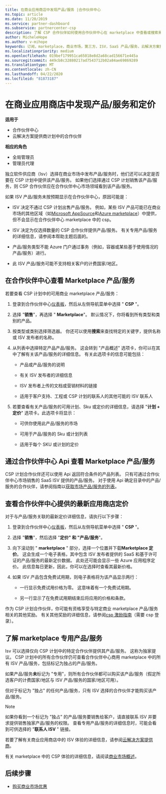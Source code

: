 ```yaml
---
title: 在商业应用商店中发现产品/服务 |合作伙伴中心
ms.topic: article
ms.date: 11/20/2019
ms.service: partner-dashboard
ms.subservice: partnercenter-csp
description: 了解 CSP 合作伙伴如何使用合作伙伴中心在 marketplace 中查看或搜索来自独立软件供应商（Isv）的 SaaS 产品/服务的定价。
author: MicheleHope
ms.author: v-mihope
keywords: 订阅，marketplace，商业市场，第三方，ISV，SaaS 产品/服务，云解决方案提供商计划，CSP 计划，CSP 合作伙伴
ms.localizationpriority: medium
ms.openlocfilehash: 019bef179951ca65018e8d2a68cad156671e445a
ms.sourcegitcommit: 449cb8c32880217ad7543712b02a84ae69869289
ms.translationtype: MT
ms.contentlocale: zh-CN
ms.lasthandoff: 04/22/2020
ms.locfileid: "81873187"
---
```

# <a name="discover-offers-and-pricing-in-the-commercial-marketplace"></a>在商业应用商店中发现产品/服务和定价

**适用于**

- 合作伙伴中心
- 云解决方案提供商计划中的合作伙伴

**相应的角色**

- 全局管理员
- 管理员代理

独立软件供应商（Isv）选择在商业市场中发布产品/服务时，他们还可以决定是否要在 CSP 计划中提供该产品/服务。 如果他们选择通过 CSP 计划销售该产品/服务，则 CSP 合作伙伴应在合作伙伴中心市场领域看到该产品/服务。 

如果 ISV 产品/服务未按预期显示在合作伙伴中心，原因可能是：

- ISV 决定不通过 CSP 计划出售产品/服务。 例如，某些 ISV 产品可能已在商业市场的其他区域（如[Microsoft AppSource](https://appsource.microsoft.com/)和[Azure marketplace](https://azuremarketplace.microsoft.com/)）中提供，但不会显示在合作伙伴中心 marketplace 中的 csp。

- ISV 决定为仅选择数量的 CSP 合作伙伴提供产品/服务。 有关专用产品/服务的详细信息，请参阅本帮助主题后面的。

- 产品/服务类型不能 Azure 门户通过事务（例如，容器或某些基于使用情况的产品/服务）进行。

- 此 ISV 产品/服务可能不支持相关客户的计费国家/地区。

## <a name="view-marketplace-offers-in-partner-center"></a>在合作伙伴中心查看 Marketplace 产品/服务

若要查看 CSP 计划中的可用商业 marketplace 产品/服务： 

1. 登录到合作伙伴中心[仪表板](https://partner.microsoft.com/dashboard)，然后从左侧导航菜单中选择 " **CSP** "。

2. 选择 "**销售**"，再选择 " **Marketplace**"。 默认情况下，你将看到所有类型和类别的产品。

3. 按类型或类别选择筛选器。 你还可以使用**搜索**来查找特定的关键字，提供名称或 ISV 发布者的名称。

4. 从列表中选择特定产品产品/服务。 这会转到 "产品概述" 选项卡，你可以在其中了解有关该产品/服务的详细信息。 有关此选项卡的信息可能包括： 

    - 产品或产品/服务的说明

    - 有关 ISV 发布者的详细信息

    - ISV 发布者上传的文档或营销材料的链接

    - 适用于客户支持、工程或 CSP 计划的联系人的其他可能的 ISV 联系人

5. 若要查看有关产品/服务的可用计划、Sku 或定价的详细信息，请选择 "**计划 + 定价**" 选项卡。此选项卡将显示：

    - 可供你使用此产品/服务的市场

    - 可用于产品/服务的 Sku 或计划列表

    - 适用于每个 SKU 或计划的定价

## <a name="view-marketplace-offers-via-partner-center-apis"></a>通过合作伙伴中心 Api 查看 Marketplace 产品/服务

CSP 计划合作伙伴还可以使用 Api 返回符合条件的产品列表。 只有可通过合作伙伴中心市场销售的 SaaS ISV 提供的产品/服务。 对于使用 Api 确定目录中的产品/服务的合作伙伴，请参阅指南以[获取市场产品/服务的列表](https://docs.microsoft.com/partner-center/develop/create-subscription-azure-marketplace-products#get-a-list-of-offers-for-a-market)。

## <a name="view-the-latest-marketplace-offer-pricing-in-partner-center"></a>查看合作伙伴中心提供的最新应用商店定价

对于与产品/服务关联的最新定价详细信息，请执行以下步骤：

1. 登录到合作伙伴中心[仪表板](https://partner.microsoft.com/dashboard)，然后从左侧导航菜单中选择 " **CSP** "。

2. 选择 "**销售**"，然后选择 "**定价" 和 "产品/服务**"。

3. 向下滚动到 " **marketplace** " 部分，选择一个位置并下载**Marketplace 定价**。 这会生成一个电子表格，其中包含 ISV 发布者提供的 SaaS 和基于许可证的产品/服务的最新定价数据。 此处还可能会显示一些 Azure 应用程序定价。 此信息每日更新，因此，你可以在选择时查看其最新价格。

4. 如果 ISV 产品包含免费试用期，则电子表格将为该产品显示两行：

    - 一行显示免费试用价格为零。 这意味着有一个免费试用期。

    - 另一行显示了在免费试用期结束后将应用的价格和条款。

作为 CSP 计划合作伙伴，你可能有资格享受与特定商业 marketplace 产品/服务相关的其他奖励。 有关其他奖励的详细信息，请参阅[csp 激励指南](https://aka.ms/partnerincentives)（需要 csp 登录）。

## <a name="learn-about-marketplace-exclusive-offers"></a>了解 marketplace 专用产品/服务

Isv 可以选择仅向 CSP 计划中的特定合作伙伴提供其产品/服务。 这称为独家提议。 CSP 计划中的所有合作伙伴仍可查看合作伙伴中心商用 marketplace 中的所有 ISV 产品/服务，包括标记为独占的产品/服务。

如果产品/服务**未**标记为 "专用"，则所有合作伙伴都可以购买该产品/服务（假定所选客户的计费国家/地区与 ISV 产品/服务的国家/地区可用）。

但对于标记为 "独占" 的任何产品/服务，只有 ISV 选择的合作伙伴才能购买该产品/服务。

> [!NOTE]
> 如果你看到一个标记为 "独占" 的产品/服务要销售给客户，请直接联系 ISV 并要求提供销售独家产品/服务的权限。 查看专用产品/服务的详细信息时，可能会看到可供选择的 "**联系人 ISV** " 链接。

若要了解有关商业应用商店中的 ISV 体验的详细信息，请参阅[云解决方案提供商](https://docs.microsoft.com/azure/marketplace/cloud-solution-providers)。

有关 marketplace 中的 CSP 体验的详细信息，请阅读[商业市场概述](csp-commercial-marketplace-overview.md)。

## <a name="next-steps"></a>后续步骤

- [购买商业市场优惠](csp-commercial-marketplace-purchase.md)
